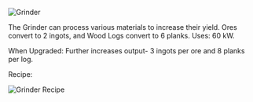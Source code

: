 ![Grinder](https://i.imgur.com/OGP564l.png?1)

The Grinder can process various materials to increase their yield. Ores convert to 2 ingots, and Wood Logs convert to 6 planks. Uses: 60 kW.

When Upgraded: Further increases output- 3 ingots per ore and 8 planks per log.

Recipe:

![Grinder Recipe](https://i.imgur.com/nzwZVeM.png?1)